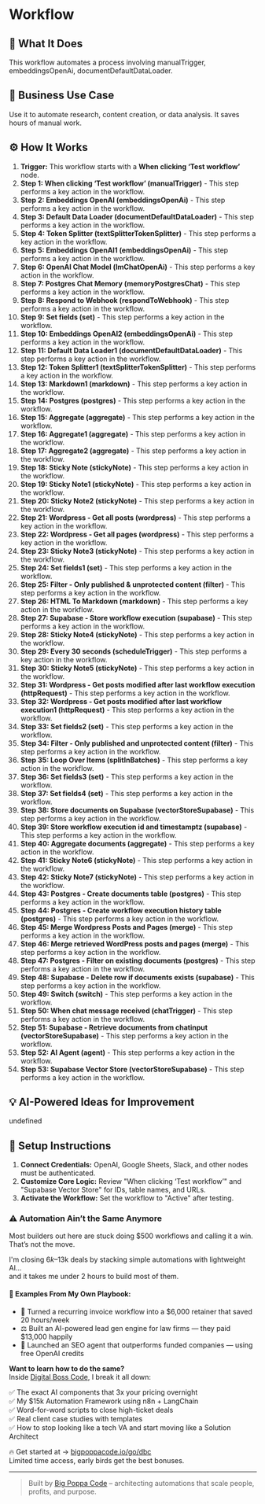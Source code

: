 # Workflow

## 🚀 What It Does
This workflow automates a process involving manualTrigger, embeddingsOpenAi, documentDefaultDataLoader.

## 💼 Business Use Case
Use it to automate research, content creation, or data analysis. It saves hours of manual work.

## ⚙️ How It Works
1.  **Trigger:** This workflow starts with a **When clicking ‘Test workflow’** node.
2. **Step 1: When clicking ‘Test workflow’ (manualTrigger)** - This step performs a key action in the workflow.
3. **Step 2: Embeddings OpenAI (embeddingsOpenAi)** - This step performs a key action in the workflow.
4. **Step 3: Default Data Loader (documentDefaultDataLoader)** - This step performs a key action in the workflow.
5. **Step 4: Token Splitter (textSplitterTokenSplitter)** - This step performs a key action in the workflow.
6. **Step 5: Embeddings OpenAI1 (embeddingsOpenAi)** - This step performs a key action in the workflow.
7. **Step 6: OpenAI Chat Model (lmChatOpenAi)** - This step performs a key action in the workflow.
8. **Step 7: Postgres Chat Memory (memoryPostgresChat)** - This step performs a key action in the workflow.
9. **Step 8: Respond to Webhook (respondToWebhook)** - This step performs a key action in the workflow.
10. **Step 9: Set fields (set)** - This step performs a key action in the workflow.
11. **Step 10: Embeddings OpenAI2 (embeddingsOpenAi)** - This step performs a key action in the workflow.
12. **Step 11: Default Data Loader1 (documentDefaultDataLoader)** - This step performs a key action in the workflow.
13. **Step 12: Token Splitter1 (textSplitterTokenSplitter)** - This step performs a key action in the workflow.
14. **Step 13: Markdown1 (markdown)** - This step performs a key action in the workflow.
15. **Step 14: Postgres (postgres)** - This step performs a key action in the workflow.
16. **Step 15: Aggregate (aggregate)** - This step performs a key action in the workflow.
17. **Step 16: Aggregate1 (aggregate)** - This step performs a key action in the workflow.
18. **Step 17: Aggregate2 (aggregate)** - This step performs a key action in the workflow.
19. **Step 18: Sticky Note (stickyNote)** - This step performs a key action in the workflow.
20. **Step 19: Sticky Note1 (stickyNote)** - This step performs a key action in the workflow.
21. **Step 20: Sticky Note2 (stickyNote)** - This step performs a key action in the workflow.
22. **Step 21: Wordpress - Get all posts (wordpress)** - This step performs a key action in the workflow.
23. **Step 22: Wordpress - Get all pages (wordpress)** - This step performs a key action in the workflow.
24. **Step 23: Sticky Note3 (stickyNote)** - This step performs a key action in the workflow.
25. **Step 24: Set fields1 (set)** - This step performs a key action in the workflow.
26. **Step 25: Filter - Only published &  unprotected content (filter)** - This step performs a key action in the workflow.
27. **Step 26: HTML To Markdown (markdown)** - This step performs a key action in the workflow.
28. **Step 27: Supabase - Store workflow execution (supabase)** - This step performs a key action in the workflow.
29. **Step 28: Sticky Note4 (stickyNote)** - This step performs a key action in the workflow.
30. **Step 29: Every 30 seconds (scheduleTrigger)** - This step performs a key action in the workflow.
31. **Step 30: Sticky Note5 (stickyNote)** - This step performs a key action in the workflow.
32. **Step 31: Wordpress - Get posts modified after last workflow execution (httpRequest)** - This step performs a key action in the workflow.
33. **Step 32: Wordpress - Get posts modified after last workflow execution1 (httpRequest)** - This step performs a key action in the workflow.
34. **Step 33: Set fields2 (set)** - This step performs a key action in the workflow.
35. **Step 34: Filter - Only published and unprotected content (filter)** - This step performs a key action in the workflow.
36. **Step 35: Loop Over Items (splitInBatches)** - This step performs a key action in the workflow.
37. **Step 36: Set fields3 (set)** - This step performs a key action in the workflow.
38. **Step 37: Set fields4 (set)** - This step performs a key action in the workflow.
39. **Step 38: Store documents on Supabase (vectorStoreSupabase)** - This step performs a key action in the workflow.
40. **Step 39: Store workflow execution id and timestamptz (supabase)** - This step performs a key action in the workflow.
41. **Step 40: Aggregate documents (aggregate)** - This step performs a key action in the workflow.
42. **Step 41: Sticky Note6 (stickyNote)** - This step performs a key action in the workflow.
43. **Step 42: Sticky Note7 (stickyNote)** - This step performs a key action in the workflow.
44. **Step 43: Postgres - Create documents table (postgres)** - This step performs a key action in the workflow.
45. **Step 44: Postgres - Create workflow execution history table (postgres)** - This step performs a key action in the workflow.
46. **Step 45: Merge Wordpress Posts and Pages (merge)** - This step performs a key action in the workflow.
47. **Step 46: Merge retrieved WordPress posts and pages (merge)** - This step performs a key action in the workflow.
48. **Step 47: Postgres - Filter on existing documents (postgres)** - This step performs a key action in the workflow.
49. **Step 48: Supabase - Delete row if documents exists (supabase)** - This step performs a key action in the workflow.
50. **Step 49: Switch (switch)** - This step performs a key action in the workflow.
51. **Step 50: When chat message received (chatTrigger)** - This step performs a key action in the workflow.
52. **Step 51: Supabase - Retrieve documents from chatinput (vectorStoreSupabase)** - This step performs a key action in the workflow.
53. **Step 52: AI Agent (agent)** - This step performs a key action in the workflow.
54. **Step 53: Supabase Vector Store (vectorStoreSupabase)** - This step performs a key action in the workflow.

## 💡 AI-Powered Ideas for Improvement
undefined

## 🔧 Setup Instructions
1. **Connect Credentials:** OpenAI, Google Sheets, Slack, and other nodes must be authenticated.
2. **Customize Core Logic:** Review "When clicking ‘Test workflow’" and "Supabase Vector Store" for IDs, table names, and URLs.
3. **Activate the Workflow:** Set the workflow to "Active" after testing.

### ⚠️ Automation Ain’t the Same Anymore

Most builders out here are stuck doing $500 workflows and calling it a win.  
That’s not the move.  

I'm closing $6k–$13k deals by stacking simple automations with lightweight AI...  
and it takes me under 2 hours to build most of them.

#### 🧠 Examples From My Own Playbook:
- 🔁 Turned a recurring invoice workflow into a $6,000 retainer that saved 20 hours/week  
- ⚖️ Built an AI-powered lead gen engine for law firms — they paid $13,000 happily  
- 🚀 Launched an SEO agent that outperforms funded companies — using free OpenAI credits  

**Want to learn how to do the same?**  
Inside [Digital Boss Code](https://bigpoppacode.io/go/dbc), I break it all down:

✅ The exact AI components that 3x your pricing overnight  
✅ My $15k Automation Framework using n8n + LangChain  
✅ Word-for-word scripts to close high-ticket deals  
✅ Real client case studies with templates  
✅ How to stop looking like a tech VA and start moving like a Solution Architect  

🔥 Get started at → [bigpoppacode.io/go/dbc](https://bigpoppacode.io/go/dbc)  
Limited time access, early birds get the best bonuses.

---
> Built by [Big Poppa Code](https://bigpoppacode.io) – architecting automations that scale people, profits, and purpose.
